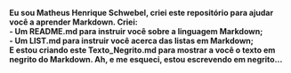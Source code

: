 **Eu sou Matheus Henrique Schwebel, criei este repositório para ajudar você a aprender Markdown. Criei:** <br>
**- Um README.md para instruir você sobre a linguagem Markdown;** <br>
**- Um LIST.md para instruir você acerca das listas em Markdown;** <br>
**E estou criando este Texto_Negrito.md para mostrar a você o texto em negrito do Markdown. Ah, e me esqueci, estou escrevendo em negrito...**
